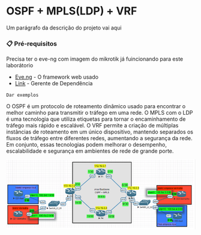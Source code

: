 # OSPF + MPLS(LDP) + VRF

Um parágrafo da descrição do projeto vai aqui

### 📋 Pré-requisitos

Precisa ter o eve-ng com imagem do mikrotik já fuincionando para este laborátorio

* [Eve.ng](http://www.dropwizard.io/1.0.2/docs/) - O framework web usado
* [Link](https://maven.apache.org/) - Gerente de Dependência

```
Dar exemplos
```
O OSPF é um protocolo de roteamento dinâmico usado para encontrar o melhor caminho para transmitir o tráfego em uma rede. O MPLS com o LDP é uma tecnologia que utiliza etiquetas para tornar o encaminhamento de tráfego mais rápido e escalável. O VRF permite a criação de múltiplas instâncias de roteamento em um único dispositivo, mantendo separados os fluxos de tráfego entre diferentes redes, aumentando a segurança da rede. Em conjunto, essas tecnologias podem melhorar o desempenho, escalabilidade e segurança em ambientes de rede de grande porte.

![Laborátorio completo](_imagens/lab_completo.png)


